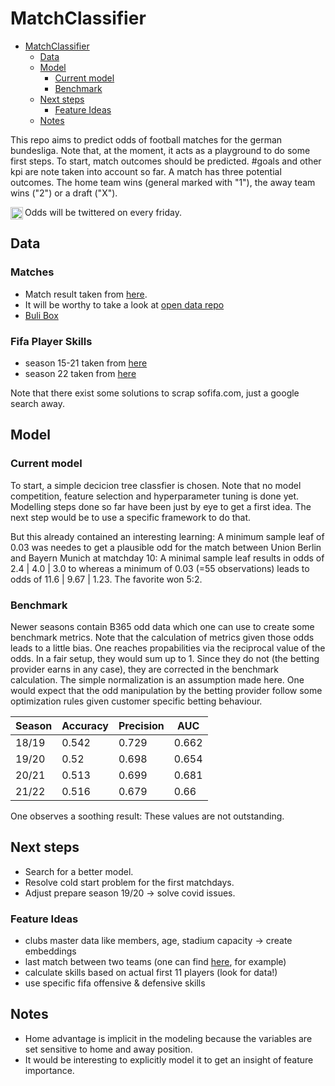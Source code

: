 # MatchClassifier

- [MatchClassifier](#matchclassifier)
  * [Data](#data)
  * [Model](#model)
    + [Current model](#current-model)
    + [Benchmark](#benchmark)
  * [Next steps](#next-steps)
    + [Feature Ideas](#feature-ideas)
  * [Notes](#notes)

[twitter]: https://twitter.com/carstenfr91

This repo aims to predict odds of football matches for the german bundesliga.
Note that, at the moment, it acts as a playground to do some first steps.
To start, match outcomes should be predicted. #goals and other kpi are note taken into account so far. 
A match has three potential outcomes. The home team wins (general marked with "1"), the away team wins ("2") or a draft ("X").  
  
[<img align="left" width="20px" src="https://cdn-icons-png.flaticon.com/512/733/733579.png" />][twitter]
Odds will be twittered on every friday.


## Data

### Matches

* Match result taken from [here](https://www.football-data.co.uk/).  
* It will be worthy to take a look at [open data repo](https://github.com/statsbomb/open-data)
* [Buli Box](http://bulibox.de/)

### Fifa Player Skills

* season 15-21 taken from [here](https://www.kaggle.com/stefanoleone992/fifa-21-complete-player-dataset)
* season 22 taken from [here](https://www.kaggle.com/cashncarry/fifa-22-complete-player-dataset)

Note that there exist some solutions to scrap sofifa.com, just a google search away. 

## Model

### Current model

To start, a simple decicion tree classfier is chosen. Note that no model competition, feature selection and hyperparameter tuning is done yet. Modelling steps done so far have been just by eye to get a first idea. 
The next step would be to use a specific framework to do that. 

But this already contained an interesting learning: A minimum sample leaf of 0.03 was needes to get a plausible odd for the match between Union Berlin and Bayern Munich at matchday 10: A minimal sample leaf results in odds of 2.4 | 4.0 | 3.0 to whereas a minimum of 0.03 (=55 observations) leads to odds of 11.6 | 9.67 | 1.23. The favorite won 5:2.

### Benchmark

Newer seasons contain B365 odd data which one can use to create some benchmark metrics.
Note that the calculation of metrics given those odds leads to a little bias. 
One reaches propabilities via the reciprocal value of the odds. 
In a fair setup, they would sum up to 1. Since they do not (the betting provider earns in any case), 
they are corrected in the benchmark calculation. The simple normalization is an assumption made here.
One would expect that the odd manipulation by the betting provider follow some optimization rules given customer specific betting behaviour.

Season | Accuracy | Precision |  AUC
--- | --- | --- | --- | 
18/19 | 0.542 | 0.729 | 0.662
19/20 | 0.52 | 0.698 | 0.654
20/21 | 0.513 | 0.699 | 0.681
21/22 | 0.516 | 0.679 | 0.66

One observes a soothing result: These values are not outstanding.

## Next steps

* Search for a better model.
* Resolve cold start problem for the first matchdays.
* Adjust prepare season 19/20 -> solve covid issues. 

### Feature Ideas

* clubs master data like members, age, stadium capacity -> create embeddings
* last match between two teams (one can find [here](http://www.bulibox.de/downloads/download.html), for example)
* calculate skills based on actual first 11 players (look for data!)
* use specific fifa offensive & defensive skills 


## Notes

* Home advantage is implicit in the modeling because the variables are set sensitive to home and away position.
* It would be interesting to explicitly model it to get an insight of feature importance.
